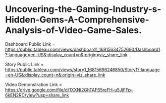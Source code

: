 # Uncovering-the-Gaming-Industry-s-Hidden-Gems-A-Comprehensive-Analysis-of-Video-Game-Sales.



Dashboard Public Link = https://public.tableau.com/views/dashboard1_16815634752690/Dashboard1?:language=en-US&:display_count=n&:origin=viz_share_link

Story Public Link = https://public.tableau.com/views/story1_16815696246850/Story1?:language=en-US&:display_count=n&:origin=viz_share_link

Video Demonstration Link = https://drive.google.com/file/d/1XXNi2GhTAF65reFH-u5JjFFp-6kEN2RC/view?usp=share_link
